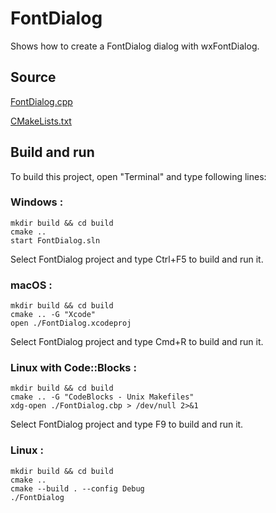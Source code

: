 # FontDialog

Shows how to create a FontDialog dialog with wxFontDialog.

## Source

[FontDialog.cpp](FontDialog.cpp)

[CMakeLists.txt](CMakeLists.txt)

## Build and run

To build this project, open "Terminal" and type following lines:

### Windows :

``` shell
mkdir build && cd build
cmake .. 
start FontDialog.sln
```

Select FontDialog project and type Ctrl+F5 to build and run it.

### macOS :

``` shell
mkdir build && cd build
cmake .. -G "Xcode"
open ./FontDialog.xcodeproj
```

Select FontDialog project and type Cmd+R to build and run it.

### Linux with Code::Blocks :

``` shell
mkdir build && cd build
cmake .. -G "CodeBlocks - Unix Makefiles"
xdg-open ./FontDialog.cbp > /dev/null 2>&1
```

Select FontDialog project and type F9 to build and run it.

### Linux :

``` shell
mkdir build && cd build
cmake .. 
cmake --build . --config Debug
./FontDialog
```

